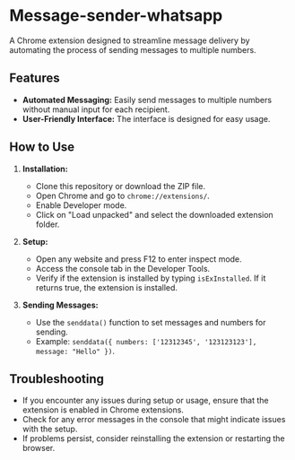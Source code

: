 # Message-sender-whatsapp

A Chrome extension designed to streamline message delivery by automating the process of sending messages to multiple numbers.

## Features

- **Automated Messaging:** Easily send messages to multiple numbers without manual input for each recipient.
- **User-Friendly Interface:** The interface is designed for easy usage.

## How to Use

1. **Installation:**
    - Clone this repository or download the ZIP file.
    - Open Chrome and go to `chrome://extensions/`.
    - Enable Developer mode.
    - Click on "Load unpacked" and select the downloaded extension folder.

2. **Setup:**
    - Open any website and press F12 to enter inspect mode.
    - Access the console tab in the Developer Tools.
    - Verify if the extension is installed by typing `isExInstalled`. If it returns true, the extension is installed.

3. **Sending Messages:**
    - Use the `senddata()` function to set messages and numbers for sending.
    - Example: `senddata({ numbers: ['12312345', '123123123'], message: "Hello" })`.

## Troubleshooting

- If you encounter any issues during setup or usage, ensure that the extension is enabled in Chrome extensions.
- Check for any error messages in the console that might indicate issues with the setup.
- If problems persist, consider reinstalling the extension or restarting the browser.
